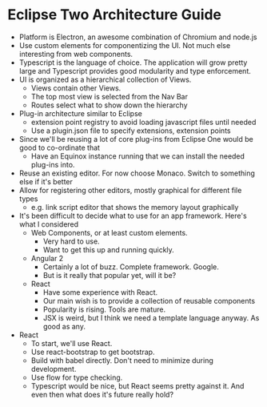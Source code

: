 # Eclipse Two Architecture Guide

- Platform is Electron, an awesome combination of Chromium and node.js
- Use custom elements for componentizing the UI. Not much else interesting from web components.
- Typescript is the language of choice. The application will grow pretty large and Typescript provides good modularity and type enforcement.
- UI is organized as a hierarchical collection of Views.
  - Views contain other Views.
  - The top most view is selected from the Nav Bar
  - Routes select what to show down the hierarchy
- Plug-in architecture similar to Eclipse
  - extension point registry to avoid loading javascript files until needed
  - Use a plugin.json file to specify extensions, extension points
- Since we'll be reusing a lot of core plug-ins from Eclipse One would be good to co-ordinate that
  - Have an Equinox instance running that we can install the needed plug-ins into.
- Reuse an existing editor. For now choose Monaco. Switch to something else if it's better
- Allow for registering other editors, mostly graphical for different file types
  - e.g. link script editor that shows the memory layout graphically
- It's been difficult to decide what to use for an app framework. Here's what I considered
  - Web Components, or at least custom elements.
    - Very hard to use.
    - Want to get this up and running quickly.
  - Angular 2
    - Certainly a lot of buzz. Complete framework. Google.
    - But is it really that popular yet, will it be?
  - React
    - Have some experience with React.
    - Our main wish is to provide a collection of reusable components
    - Popularity is rising. Tools are mature.
    - JSX is weird, but I think we need a template language anyway. As good as any.
- React
  - To start, we'll use React.
  - Use react-bootstrap to get bootstrap.
  - Build with babel directly. Don't need to minimize during development.
  - Use flow for type checking.
  - Typescript would be nice, but React seems pretty against it. And even then what does it's future really hold?